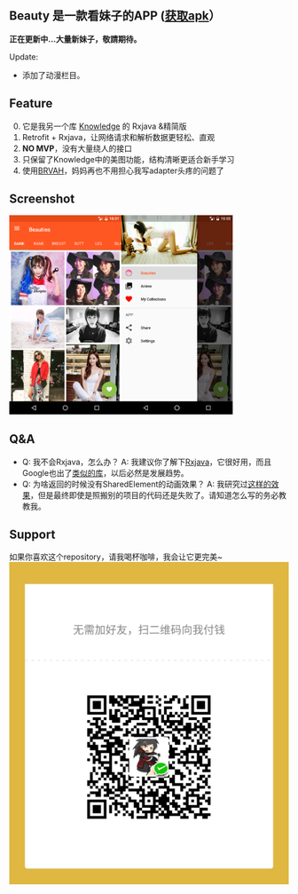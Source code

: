 
Beauty 是一款看妹子的APP ([获取apk](https://github.com/DanteAndroid/Beauty/Release)）
---
**正在更新中...大量新妹子，敬請期待。**

Update:
- 添加了动漫栏目。

## Feature
0. 它是我另一个库 [Knowledge](https://github.com/DanteAndroid/Knowledge) 的 Rxjava &精简版
1. Retrofit + Rxjava，让网络请求和解析数据更轻松、直观
2. **NO MVP**，没有大量绕人的接口
3. 只保留了Knowledge中的美图功能，结构清晰更适合新手学习
4. 使用[BRVAH](http://www.recyclerview.org/)，妈妈再也不用担心我写adapter头疼的问题了

## Screenshot
<a href="./art/screenshot_main.png"><img src="./art/screenshot_main.png" width="40%"/></a><a href="./art/screenshot_menu.png"><img src="./art/screenshot_menu.png" width="40%"/></a>

## Q&A
- Q: 我不会Rxjava，怎么办？
A: 我建议你了解下[Rxjava](http://gank.io/post/560e15be2dca930e00da1083)，它很好用，而且Google也出了[类似的库](https://github.com/google/agera)，以后必然是发展趋势。
- Q: 为啥返回的时候没有SharedElement的动画效果？
A: 我研究过[这样的效果](http://stackoverflow.com/questions/27304834/viewpager-fragments-shared-element-transitions)，但是最终即使是照搬别的项目的代码还是失败了。请知道怎么写的务必教教我。

## Support
如果你喜欢这个repository，请我喝杯咖啡，我会让它更完美~
![打开你的微信](get_me_a_drink.jpg)
